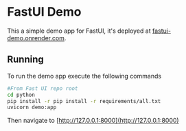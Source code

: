 # FastUI Demo

This a simple demo app for FastUI, it's deployed at [fastui-demo.onrender.com](https://fastui-demo.onrender.com).

## Running

To run the demo app execute the following commands

```bash
#From Fast UI repo root
cd python
pip install -r pip install -r requirements/all.txt
uvicorn demo:app
```
Then navigate to [http://127.0.0.1:8000](http://127.0.0.1:8000)
